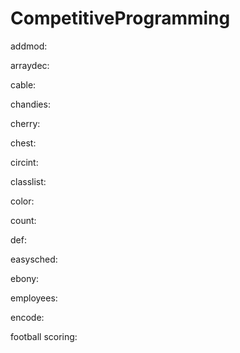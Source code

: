 # CompetitiveProgramming
addmod:

arraydec:

cable:

chandies:

cherry:

chest:

circint:

classlist:

color:

count:

def:

easysched:

ebony:

employees:

encode:

football scoring:

